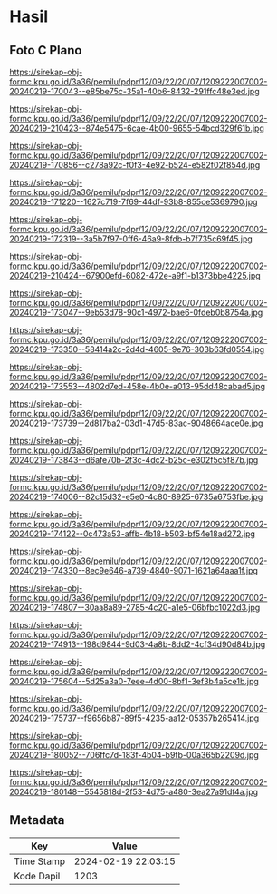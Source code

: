 # Hasil

## Foto C Plano

https://sirekap-obj-formc.kpu.go.id/3a36/pemilu/pdpr/12/09/22/20/07/1209222007002-20240219-170043--e85be75c-35a1-40b6-8432-291ffc48e3ed.jpg

https://sirekap-obj-formc.kpu.go.id/3a36/pemilu/pdpr/12/09/22/20/07/1209222007002-20240219-210423--874e5475-6cae-4b00-9655-54bcd329f61b.jpg

https://sirekap-obj-formc.kpu.go.id/3a36/pemilu/pdpr/12/09/22/20/07/1209222007002-20240219-170856--c278a92c-f0f3-4e92-b524-e582f02f854d.jpg

https://sirekap-obj-formc.kpu.go.id/3a36/pemilu/pdpr/12/09/22/20/07/1209222007002-20240219-171220--1627c719-7f69-44df-93b8-855ce5369790.jpg

https://sirekap-obj-formc.kpu.go.id/3a36/pemilu/pdpr/12/09/22/20/07/1209222007002-20240219-172319--3a5b7f97-0ff6-46a9-8fdb-b7f735c69f45.jpg

https://sirekap-obj-formc.kpu.go.id/3a36/pemilu/pdpr/12/09/22/20/07/1209222007002-20240219-210424--67900efd-6082-472e-a9f1-b1373bbe4225.jpg

https://sirekap-obj-formc.kpu.go.id/3a36/pemilu/pdpr/12/09/22/20/07/1209222007002-20240219-173047--9eb53d78-90c1-4972-bae6-0fdeb0b8754a.jpg

https://sirekap-obj-formc.kpu.go.id/3a36/pemilu/pdpr/12/09/22/20/07/1209222007002-20240219-173350--58414a2c-2d4d-4605-9e76-303b63fd0554.jpg

https://sirekap-obj-formc.kpu.go.id/3a36/pemilu/pdpr/12/09/22/20/07/1209222007002-20240219-173553--4802d7ed-458e-4b0e-a013-95dd48cabad5.jpg

https://sirekap-obj-formc.kpu.go.id/3a36/pemilu/pdpr/12/09/22/20/07/1209222007002-20240219-173739--2d817ba2-03d1-47d5-83ac-9048664ace0e.jpg

https://sirekap-obj-formc.kpu.go.id/3a36/pemilu/pdpr/12/09/22/20/07/1209222007002-20240219-173843--d6afe70b-2f3c-4dc2-b25c-e302f5c5f87b.jpg

https://sirekap-obj-formc.kpu.go.id/3a36/pemilu/pdpr/12/09/22/20/07/1209222007002-20240219-174006--82c15d32-e5e0-4c80-8925-6735a6753fbe.jpg

https://sirekap-obj-formc.kpu.go.id/3a36/pemilu/pdpr/12/09/22/20/07/1209222007002-20240219-174122--0c473a53-affb-4b18-b503-bf54e18ad272.jpg

https://sirekap-obj-formc.kpu.go.id/3a36/pemilu/pdpr/12/09/22/20/07/1209222007002-20240219-174330--8ec9e646-a739-4840-9071-1621a64aaa1f.jpg

https://sirekap-obj-formc.kpu.go.id/3a36/pemilu/pdpr/12/09/22/20/07/1209222007002-20240219-174807--30aa8a89-2785-4c20-a1e5-06bfbc1022d3.jpg

https://sirekap-obj-formc.kpu.go.id/3a36/pemilu/pdpr/12/09/22/20/07/1209222007002-20240219-174913--198d9844-9d03-4a8b-8dd2-4cf34d90d84b.jpg

https://sirekap-obj-formc.kpu.go.id/3a36/pemilu/pdpr/12/09/22/20/07/1209222007002-20240219-175604--5d25a3a0-7eee-4d00-8bf1-3ef3b4a5ce1b.jpg

https://sirekap-obj-formc.kpu.go.id/3a36/pemilu/pdpr/12/09/22/20/07/1209222007002-20240219-175737--f9656b87-89f5-4235-aa12-05357b265414.jpg

https://sirekap-obj-formc.kpu.go.id/3a36/pemilu/pdpr/12/09/22/20/07/1209222007002-20240219-180052--706ffc7d-183f-4b04-b9fb-00a365b2209d.jpg

https://sirekap-obj-formc.kpu.go.id/3a36/pemilu/pdpr/12/09/22/20/07/1209222007002-20240219-180148--5545818d-2f53-4d75-a480-3ea27a91df4a.jpg


## Metadata

| Key        | Value               |
| ---------- | ------------------- |
| Time Stamp | 2024-02-19 22:03:15 |
| Kode Dapil | 1203                |



